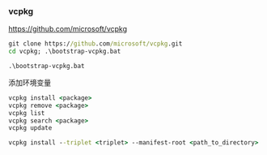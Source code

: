 ### vcpkg

https://github.com/microsoft/vcpkg

```cmd
git clone https://github.com/microsoft/vcpkg.git
cd vcpkg; .\bootstrap-vcpkg.bat
```



```cmd
.\bootstrap-vcpkg.bat
```

添加环境变量



```cmd
vcpkg install <package>
vcpkg remove <package>
vcpkg list
vcpkg search <package>
vcpkg update

vcpkg install --triplet <triplet> --manifest-root <path_to_directory>
```

